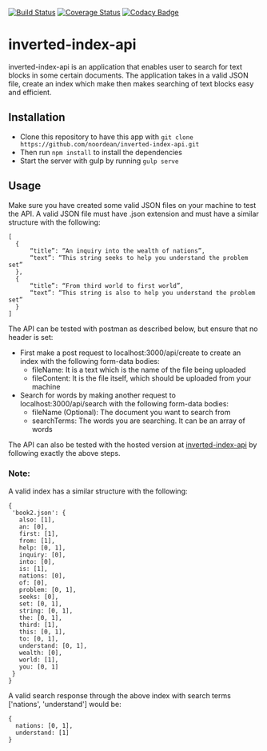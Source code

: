 [![Build Status](https://travis-ci.org/noordean/inverted-index-api.svg?branch=development)](https://travis-ci.org/noordean/inverted-index-api)
[![Coverage Status](https://coveralls.io/repos/github/noordean/inverted-index-api/badge.svg?branch=server-side)](https://coveralls.io/github/noordean/inverted-index-api?branch=server-side)
[![Codacy Badge](https://api.codacy.com/project/badge/Grade/b20b01a84bdc40c08cec0ba36021aba9)](https://www.codacy.com/app/noordean/inverted-index-api?utm_source=github.com&amp;utm_medium=referral&amp;utm_content=noordean/inverted-index-api&amp;utm_campaign=Badge_Grade)
# inverted-index-api
inverted-index-api is an application that enables user to search for text blocks in some certain documents. The
application takes in a valid JSON file, create an index which make then makes searching of text blocks easy and efficient.
## Installation
- Clone this repository to have this app with ```git clone https://github.com/noordean/inverted-index-api.git```
- Then run ```npm install```  to install the dependencies
- Start the server with gulp by running ```gulp serve```
## Usage
Make sure you have created some valid JSON files on your machine to test the API.
A valid JSON file must have .json extension and must have a similar structure with the following:
```
[
  {
      “title”: “An inquiry into the wealth of nations”,
      “text”: “This string seeks to help you understand the problem set”
  },
  {
      “title”: “From third world to first world”,
      “text”: “This string is also to help you understand the problem set”
  }
]
```
The API can be tested with postman as described below, but ensure that no header is set:
- First make a post request to localhost:3000/api/create to create an index with the following form-data bodies:
  - fileName: It is a text which is the name of the file being uploaded
  - fileContent: It is the file itself, which should be uploaded from your machine
- Search for words by making another request to localhost:3000/api/search with the following form-data bodies:
  - fileName (Optional): The document you want to search from
  - searchTerms: The words you are searching. It can be an array of words
  
The API can also be tested with the hosted version at <a href="https://inverted-api.herokuapp.com">inverted-index-api</a> by following exactly the above steps.

### Note:
A valid index has a similar structure with the following:
   ``` 
  {
    'book2.json': {
      also: [1],
      an: [0],
      first: [1],
      from: [1],
      help: [0, 1],
      inquiry: [0],
      into: [0],
      is: [1],
      nations: [0],
      of: [0],
      problem: [0, 1],
      seeks: [0],
      set: [0, 1],
      string: [0, 1],
      the: [0, 1],
      third: [1],
      this: [0, 1],
      to: [0, 1],
      understand: [0, 1],
      wealth: [0],
      world: [1],
      you: [0, 1]
    }
  }
  ```
A valid search response through the above index with search terms ['nations', 'understand'] would be:
  ```
  {
    nations: [0, 1],
    understand: [1]
  }
  ```
